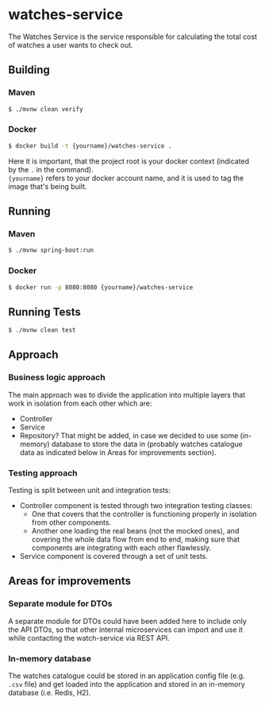# watches-service
The Watches Service is the service responsible for calculating the total cost of watches a user wants to check out.

## Building
### Maven
```sh
$ ./mvnw clean verify
```

### Docker
```sh
$ docker build -t {yourname}/watches-service .
```
Here it is important, that the project root is your docker context (indicated by the `.` in the command).  
`{yourname}` refers to your docker account name, and it is used to tag the image that's being built.

## Running

### Maven
```sh
$ ./mvnw spring-boot:run
```

### Docker
```sh
$ docker run -p 8080:8080 {yourname}/watches-service
```

## Running Tests
```sh
$ ./mvnw clean test
```

## Approach
### Business logic approach
The main approach was to divide the application into multiple layers that work in isolation from each other which are:
- Controller
- Service
- Repository? That might be added, in case we decided to use some (in-memory) database to store the data in (probably watches catalogue data as indicated below in Areas for improvements section).

### Testing approach
Testing is split between unit and integration tests:
- Controller component is tested through two integration testing classes:
    - One that covers that the controller is functioning properly in isolation from other components.
    - Another one loading the real beans (not the mocked ones), and covering the whole data flow from end to end, making sure that components are integrating with each other flawlessly.
- Service component is covered through a set of unit tests.

## Areas for improvements

### Separate module for DTOs
A separate module for DTOs could have been added here to include only the API DTOs, so that other internal microservices can import and use it while contacting the watch-service via REST API.

### In-memory database
The watches catalogue could be stored in an application config file (e.g. `.csv` file) and get loaded into the application and stored in an in-memory database (i.e. Redis, H2).
